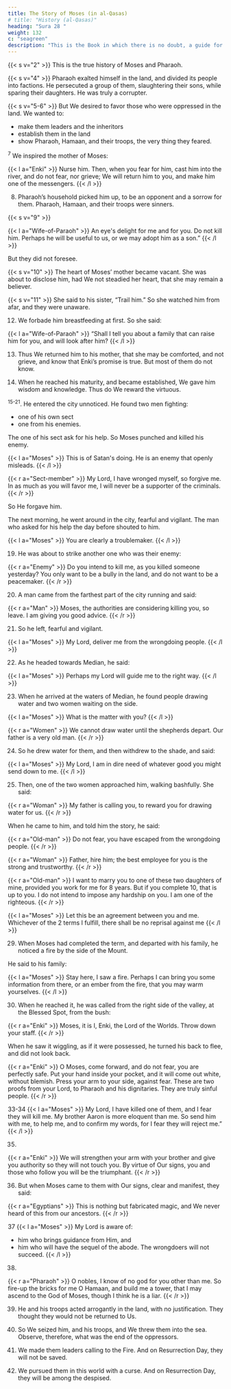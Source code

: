 ```yaml
---
title: The Story of Moses (in al-Qasas)
# title: "History (al-Qasas)"
heading: "Sura 28 "
weight: 132
c: "seagreen"
description: "This is the Book in which there is no doubt, a guide for the righteous."
---
```



<!-- 1. Ta, Seen, Meem. -->{{< s v="2" >}}  This is the true history of Moses and Pharaoh.

{{< s v="4" >}}  Pharaoh exalted himself in the land, and divided its people into factions. He persecuted a group of them, slaughtering their sons, while sparing their daughters. He was truly a corrupter.

{{< s v="5-6" >}}  But We desired to favor those who were oppressed in the land. We wanted to:
- make them leaders and the inheritors
- establish them in the land
- show Pharaoh, Hamaan, and their troops, the very thing they feared.

<sup>7</sup> We inspired the mother of Moses:

{{< l a="Enki" >}}
Nurse him. Then, when you fear for him, cast him into the river, and do not fear, nor grieve; We will return him to you, and make him one of the messengers.
{{< /l >}}

8. Pharaoh’s household picked him up, to be an opponent and a sorrow for them. Pharaoh,
Hamaan, and their troops were sinners.

{{< s v="9" >}} 

{{< l a="Wife-of-Paraoh" >}}
An eye's delight for me and for you. Do not kill him. Perhaps he will be useful to us, or we may adopt him as a son.” 
{{< /l >}}

But they did not foresee.

{{< s v="10" >}}  The heart of Moses’ mother became vacant. She was about to disclose him, had We not steadied her heart, that she may remain a believer.

{{< s v="11" >}}  She said to his sister, “Trail him.” So she watched him from afar, and they were unaware.

12. We forbade him breastfeeding at first. So she said:

{{< l a="Wife-of-Paraoh" >}}
“Shall I tell you about a family that can raise him for you, and will look after him?
{{< /l >}}

13. Thus We returned him to his mother, that she may be comforted, and not grieve, and know that Enki’s promise is true. But most of them do not know. 

14. When he reached his maturity, and became established, We gave him wisdom and knowledge. Thus do We reward the virtuous.

<sup>15-21</sup>. He entered the city unnoticed. He found two men fighting:
- one of his own sect
- one from his enemies.

The one of his sect ask for his help. So Moses punched and killed his enemy.

{{< l a="Moses" >}}
This is of Satan's doing. He is an enemy that openly misleads.
{{< /l >}}

{{< r a="Sect-member" >}}
My Lord, I have wronged myself, so forgive me. In as much as you will favor me, I will never be a supporter of the criminals.
{{< /r >}}

So He forgave him. 

The next morning, he went around in the city, fearful and vigilant. The man who asked for his help the day before shouted to him. 

{{< l a="Moses" >}}
You are clearly a troublemaker.
{{< /l >}}

19. He was about to strike another one who was their enemy:

{{< r a="Enemy" >}}
Do you intend to kill me, as you killed someone yesterday? You only want to be a bully in the land, and do not want to be a peacemaker.
{{< /r >}}

20. A man came from the farthest part of the city running and said:

{{< r a="Man" >}}
Moses, the authorities are considering killing you, so leave. I am giving you good advice.
{{< /r >}}

21. So he left, fearful and vigilant. 

{{< l a="Moses" >}}
My Lord, deliver me from the wrongdoing people.
{{< /l >}}


22. As he headed towards Median, he said:

{{< l a="Moses" >}}
Perhaps my Lord will guide me to the right way.
{{< /l >}}

23. When he arrived at the waters of Median, he found people drawing water and two women waiting on the side. 

{{< l a="Moses" >}}
What is the matter with you?
{{< /l >}}

{{< r a="Women" >}}
We cannot draw water until the shepherds depart. Our father is a very old man.
{{< /r >}}


24. So he drew water for them, and then withdrew to the shade, and said:

{{< l a="Moses" >}}
My Lord, I am in dire need of whatever good you might send down to me.
{{< /l >}}


25. Then, one of the two women approached him, walking bashfully. She said:

{{< r a="Woman" >}}
My father is calling you, to reward you for drawing water for us.
{{< /r >}}

When he came to him, and told him the story, he said:

{{< r a="Old-man" >}}
Do not fear, you have escaped from the wrongdoing people.
{{< /r >}}

{{< r a="Woman" >}}
Father, hire him; the best employee for you is the strong and trustworthy.
{{< /r >}}

{{< r a="Old-man" >}}
I want to marry you to one of these two daughters of mine, provided you work for me for 8 years. But if you complete 10, that is up to you. I do not intend to impose any hardship on you. I am one of the righteous.
{{< /r >}}

{{< l a="Moses" >}}
Let this be an agreement between you and me. Whichever of the 2 terms I fulfill, there shall be no reprisal against me
{{< /l >}}

29. When Moses had completed the term, and departed with his family, he noticed a fire by the side of the Mount. 

He said to his family:

{{< l a="Moses" >}}
Stay here, I saw a fire. Perhaps I can bring you some information from there, or an ember from the fire, that you may warm yourselves.
{{< /l >}}

30. When he reached it, he was called from the right side of the valley, at the Blessed Spot, from the bush:


{{< r a="Enki" >}}
Moses, it is I, Enki, the Lord of the Worlds. Throw down your staff.
{{< /r >}}

When he saw it wiggling, as if it were possessed, he turned his back to flee, and did not look back.

{{< r a="Enki" >}}
O Moses, come forward, and do not fear, you are perfectly safe. Put your hand inside your pocket, and it will come out white, without blemish. Press your arm to your side, against fear. These are two proofs from your Lord, to Pharaoh and his dignitaries. They are truly sinful people.
{{< /r >}}

33-34 
{{< l a="Moses" >}}
My Lord, I have killed one of them, and I fear they will kill me. My brother Aaron is more eloquent than me. So send him with me, to help me, and to confirm my words, for I fear they will reject me.”
{{< /l >}}


35. 

{{< r a="Enki" >}}
We will strengthen your arm with your brother and give you authority so they will not touch you. By virtue of Our signs, you and those who follow you will be the triumphant.
{{< /r >}}

36. But when Moses came to them with Our signs, clear and manifest, they said:

{{< r a="Egyptians" >}}
This is nothing but fabricated magic, and We never heard of this from our ancestors.
{{< /r >}}

37
{{< l a="Moses" >}}
My Lord is aware of:
- him who brings guidance from Him, and 
- him who will have the sequel of the abode. The wrongdoers will not succeed.
{{< /l >}}


38. 

{{< r a="Pharaoh" >}}
O nobles, I know of no god for you other than me. So fire-up the bricks for me O Hamaan, and build me a tower, that I may ascend to the God of Moses, though I think he is a liar.
{{< /r >}}


39. He and his troops acted arrogantly in the land, with no justification. They thought they would not be returned to Us. 

40. So We seized him, and his troops, and We threw them into the sea. Observe, therefore, what was the end of the oppressors.

41. We made them leaders calling to the Fire. And on Resurrection Day, they will not be saved.

42. We pursued them in this world with a curse. And on Resurrection Day, they will be among the despised.
